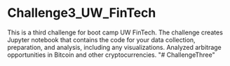 # Challenge3_UW_FinTech
This is a third challenge for boot camp UW FinTech. The challenge creates Jupyter notebook that contains the code for your data collection, preparation, and analysis, including any visualizations. Analyzed arbitrage opportunities in Bitcoin and other cryptocurrencies.
"# ChallengeThree" 
